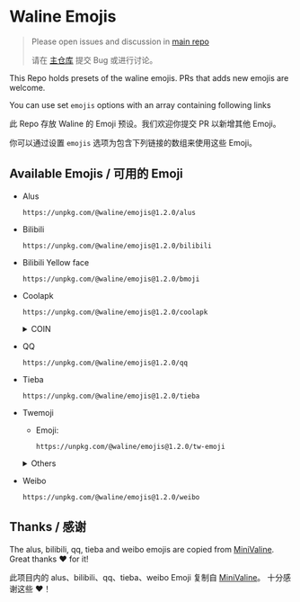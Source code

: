 # Waline Emojis

> Please open issues and discussion in [main repo](https://github.com/lizheming/waline)
>
> 请在 [主仓库](https://github.com/lizheming/waline) 提交 Bug 或进行讨论。

This Repo holds presets of the waline emojis. PRs that adds new emojis are welcome.

You can use set `emojis` options with an array containing following links

此 Repo 存放 Waline 的 Emoji 预设。我们欢迎你提交 PR 以新增其他 Emoji。

你可以通过设置 `emojis` 选项为包含下列链接的数组来使用这些 Emoji。

## Available Emojis / 可用的 Emoji

- Alus

  ```
  https://unpkg.com/@waline/emojis@1.2.0/alus
  ```

- Bilibili

  ```
  https://unpkg.com/@waline/emojis@1.2.0/bilibili
  ```

- Bilibili Yellow face

  ```  
  https://unpkg.com/@waline/emojis@1.2.0/bmoji
  ```

- Coolapk

  ```  
  https://unpkg.com/@waline/emojis@1.2.0/coolapk
  ```
  <details><summary>COIN</summary>
  - coin:

    ```
    https://unpkg.com/@waline/emojis@1.2.0/coolapk_coin
    ```
  </details>
  
- QQ

  ```
  https://unpkg.com/@waline/emojis@1.2.0/qq
  ```

- Tieba

  ```
  https://unpkg.com/@waline/emojis@1.2.0/tieba
  ```

- Twemoji

  - Emoji:

    ```
    https://unpkg.com/@waline/emojis@1.2.0/tw-emoji
    ```

  <details>
  <summary>Others</summary>

  - Full: (Not recommand)

    ```
    https://unpkg.com/@waline/emojis@1.2.0/tw
    ```

  - People:

    ```
    https://unpkg.com/@waline/emojis@1.2.0/tw-people
    ```

  - Body:

    ```
    https://unpkg.com/@waline/emojis@1.2.0/tw-body
    ```

  - Flag:

    ```
    https://unpkg.com/@waline/emojis@1.2.0/tw-flag
    ```

  - Food:

    ```
    https://unpkg.com/@waline/emojis@1.2.0/tw-food
    ```

  - Natural:

    ```
    https://unpkg.com/@waline/emojis@1.2.0/tw-natural
    ```

  - Object:

    ```
    https://unpkg.com/@waline/emojis@1.2.0/tw-object
    ```

  - Sport:

    ```
    https://unpkg.com/@waline/emojis@1.2.0/tw-sport
    ```

  - Symbol:

    ```
    https://unpkg.com/@waline/emojis@1.2.0/tw-symbol
    ```

  - Time:

    ```
    https://unpkg.com/@waline/emojis@1.2.0/tw-time
    ```

  - Travel:

    ```
    https://unpkg.com/@waline/emojis@1.2.0/tw-travel
    ```

  - Weather:

    ```
    https://unpkg.com/@waline/emojis@1.2.0/tw-weather
    ```

  </details>

- Weibo

  ```
  https://unpkg.com/@waline/emojis@1.2.0/weibo
  ```

## Thanks / 感谢

The alus, bilibili, qq, tieba and weibo emojis are copied from [MiniValine](https://github.com/MiniValine). Great thanks :heart: for it!

此项目内的 alus、bilibili、qq、tieba、weibo Emoji 复制自 [MiniValine](https://github.com/MiniValine)。 十分感谢这些 :heart:！

